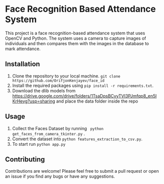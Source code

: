 # Face Recognition Based Attendance System

This project is a face recognition-based attendance system that uses OpenCV and Python. The system uses a camera to capture images of individuals and then compares them with the images in the database to mark attendance.

## Installation

1. Clone the repository to your local machine. ``` git clone https://github.com/OrifjonKenjayev/face_id ```
2. Install the required packages using ```pip install -r requirements.txt```.
3. Download the dlib models from https://drive.google.com/drive/folders/1TsaDpsBCvyTVI3PJmfqp8_en5IKrHevg?usp=sharing and place the data folder inside the repo

## Usage

1. Collect the Faces Dataset by running ``` python get_faces_from_camera_tkinter.py``` .
2. Convert the dataset into ```python features_extraction_to_csv.py```.
3. To start run ```python app.py```


## Contributing

Contributions are welcome! Please feel free to submit a pull request or open an issue if you find any bugs or have any suggestions.


